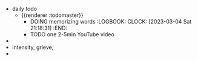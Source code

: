 - daily todo
	- {{renderer :todomaster}}
		- DOING memorizing words
		  :LOGBOOK:
		  CLOCK: [2023-03-04 Sat 21:18:31]
		  :END:
		- TODO one 2-5min YouTube video
-
- intensity, grieve,
-